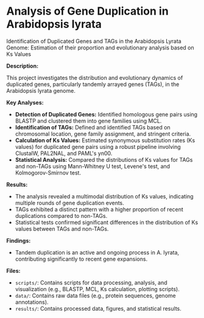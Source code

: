 # Analysis of Gene Duplication in Arabidopsis lyrata
Identification of Duplicated Genes and TAGs  in the Arabidopsis Lyrata Genome: Estimation of their proportion and evolutionary analysis based on Ks Values

**Description:**

This project investigates the distribution and evolutionary dynamics of duplicated genes, particularly tandemly arrayed genes (TAGs), in the Arabidopsis lyrata genome. 

**Key Analyses:**

* **Detection of Duplicated Genes:** Identified homologous gene pairs using BLASTP and clustered them into gene families using MCL.
* **Identification of TAGs:** Defined and identified TAGs based on chromosomal location, gene family assignment, and stringent criteria.
* **Calculation of Ks Values:** Estimated synonymous substitution rates (Ks values) for duplicated gene pairs using a robust pipeline involving ClustalW, PAL2NAL, and PAML's yn00.
* **Statistical Analysis:** Compared the distributions of Ks values for TAGs and non-TAGs using Mann-Whitney U test, Levene's test, and Kolmogorov-Smirnov test.

**Results:**

* The analysis revealed a multimodal distribution of Ks values, indicating multiple rounds of gene duplication events.
* TAGs exhibited a distinct pattern with a higher proportion of recent duplications compared to non-TAGs.
* Statistical tests confirmed significant differences in the distribution of Ks values between TAGs and non-TAGs.

**Findings:**

* Tandem duplication is an active and ongoing process in A. lyrata, contributing significantly to recent gene expansions.

**Files:**

* `scripts/`: Contains scripts for data processing, analysis, and visualization (e.g., BLASTP, MCL, Ks calculation, plotting scripts).
* `data/`: Contains raw data files (e.g., protein sequences, genome annotations).
* `results/`: Contains processed data, figures, and statistical results.

